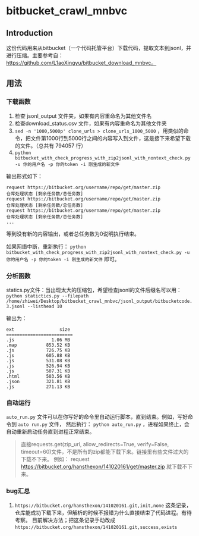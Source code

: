 # bitbucket_crawl_mnbvc
## Introduction


这份代码用来从bitbucket（一个代码托管平台）下载代码，提取文本到jsonl，并进行压缩。主要参考自： https://github.com/L1aoXingyu/bitbucket_download_mnbvc。



## 用法

### 下载函数
1. 检查 jsonl_output 文件夹，如果有内容重命名为其他文件名
2. 检查download_status.csv 文件，如果有内容重命名为其他文件夹
3. `sed -n '1000,5000p' clone_urls > clone_urls_1000_5000` ，用类似的命令，把文件第1000行到5000行之间的内容写入到文件，这是接下来希望下载的文件。（总共有 794057 行）
4. `python bitbucket_with_check_progress_with_zip2jsonl_with_nontext_check.py -u 你的用户名 -p 你的token -i 刚生成的新文件`



输出形式如下：
```
request https://bitbucket.org/username/repo/get/master.zip            仓库处理状态 [剩余任务数/总任务数]
request https://bitbucket.org/username/repo/get/master.zip            仓库处理状态 [剩余任务数/总任务数]
request https://bitbucket.org/username/repo/get/master.zip            仓库处理状态 [剩余任务数/总任务数]
...
```

等到没有新的内容输出，或者总任务数为0说明执行结束。

如果网络中断，重新执行：
`python bitbucket_with_check_progress_with_zip2jsonl_with_nontext_check.py -u 你的用户名 -p 你的token -i 刚生成的新文件` 
即可。

### 分析函数
statics.py文件：当出现太大的压缩包，希望检查jsonl的文件后缀名可以用：
`python statictics.py --filepath /home/zhiwei/Desktop/bitbucket_crawl_mnbvc/jsonl_output/bitbucketcode.3.jsonl --listhead 10`

输出为：
```
ext                 size
=========================
.js              1.06 MB
.map           853.52 KB
.js            726.75 KB
.js            605.88 KB
.js            531.08 KB
.js            526.94 KB
.js            507.31 KB
.html          503.56 KB
.json          321.81 KB
.js            271.13 KB
```
### 自动运行

`auto_run.py` 文件可以在你写好的命令里自动运行脚本，直到结束。例如，写好命令到 `auto run.py` 文件，
然后执行： `python auto_run.py` ，进程如果终止，会自动重新启动任务直到进程正常结束。

> 直接requests.get(zip_url, allow_redirects=True, verify=False, timeout=60)文件，不是所有的zip都能下载下来。链接里有些文件过大的下载不下来。
例如： request https://bitbucket.org/hansthexon/141020161/get/master.zip 就下载不下来。


### bug汇总
1. `https://bitbucket.org/hansthexon/141020161.git,init,none` 这条记录，仓库能成功下载下来，但解析的时候不报错为什么直接结束了代码进程。有待考察。
    目前解决方法；把这条记录手动改成 `https://bitbucket.org/hansthexon/141020161.git,success,exists`


